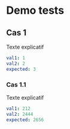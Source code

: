 # Demo tests


## Cas 1

Texte explicatif

``````yaml
val1: 1
val2: 2
expected: 3
``````

### Cas 1.1

Texte explicatif

``````yaml
val1: 212
val2: 2444
expected: 2656
``````